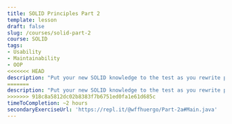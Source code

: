 ```yaml
---
title: SOLID Principles Part 2
template: lesson
draft: false
slug: /courses/solid-part-2
course: SOLID
tags:
- Usability
- Maintainability
- OOP
<<<<<<< HEAD
description: "Put your new SOLID knowledge to the test as you rewrite principle-violating code and align it with the principles. Coding is in Java."
=======
description: "Put your new SOLID knowledge to the test as you rewrite principle-violating code so it is in line with the principles. Coding is in Java."
>>>>>>> 918c8a5812dc02b8383f7b6751ed0fa1e61d685c
timeToCompletion: ~2 hours
secondaryExerciseUrl: 'https://repl.it/@wffhuergo/Part-2a#Main.java'
---
```

